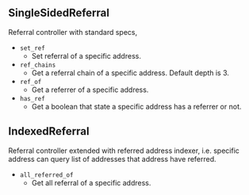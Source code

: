 ## SingleSidedReferral

Referral controller with standard specs,

- `set_ref`
  - Set referral of a specific address.
- `ref_chains`
  - Get a referral chain of a specific address. Default depth is 3.
- `ref_of`
  - Get a referrer of a specific address.
- `has_ref`
  - Get a boolean that state a specific address has a referrer or not.

## IndexedReferral

Referral controller extended with referred address indexer, i.e. specific address can query list of addresses that address have referred.

- `all_referred_of`
  - Get all referral of a specific address.

